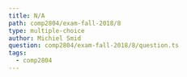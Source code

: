 ```yaml
---
title: N/A
path: comp2804/exam-fall-2018/8
type: multiple-choice
author: Michiel Smid
question: comp2804/exam-fall-2018/8/question.ts
tags:
  - comp2804
---
```

